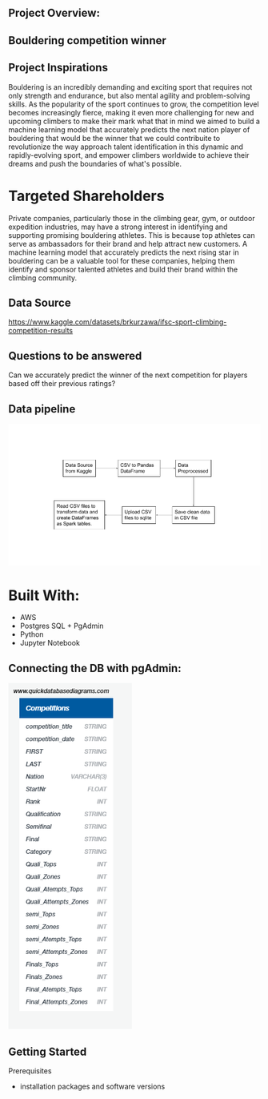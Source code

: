 
## Project Overview:



## Bouldering competition winner



## Project Inspirations

Bouldering is an incredibly demanding and exciting sport that requires not only strength and endurance, but also mental agility and problem-solving skills. As the popularity of the sport continues to grow, the competition level becomes increasingly fierce, making it even more challenging for new and upcoming climbers to make their mark what that in mind we aimed to build a machine learning model that accurately predicts the next nation player of bouldering that would be the winner that we could contribuite to revolutionize the way approach talent identification in this dynamic and rapidly-evolving sport, and empower climbers worldwide to achieve their dreams and push the boundaries of what's possible.

# Targeted Shareholders

Private companies, particularly those in the climbing gear, gym, or outdoor expedition industries, may have a strong interest in identifying and supporting promising bouldering athletes. This is because top athletes can serve as ambassadors for their brand and help attract new customers. A machine learning model that accurately predicts the next rising star in bouldering can be a valuable tool for these companies, helping them identify and sponsor talented athletes and build their brand within the climbing community.


## Data Source

https://www.kaggle.com/datasets/brkurzawa/ifsc-sport-climbing-competition-results

## Questions to be answered

Can we accurately predict the winner of the next competition for players based off their previous ratings?


## Data pipeline

![](https://github.com/DavidJohnChartrand/bouldering_competition_model/blob/main/Images/Data%20Pipeline.png)


# Built With:


* AWS
* Postgres SQL + PgAdmin
* Python 
* Jupyter Notebook


## Connecting the DB with pgAdmin:


![](https://github.com/DavidJohnChartrand/bouldering_competition_model/blob/main/Images/ERD.png)


## Getting Started

Prerequisites

* installation packages and software versions
